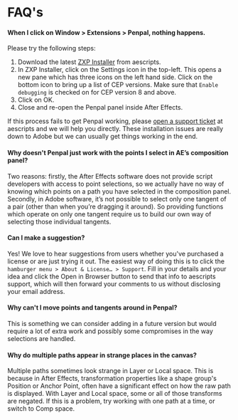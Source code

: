 # FAQ's

#### When I click on Window > Extensions > Penpal, nothing happens.

Please try the following steps:

1. Download the latest [ZXP Installer](https://aescripts.com/learn/zxp-installer/) from aescripts.
2. In ZXP Installer, click on the Settings icon in the top-left. This opens a new pane which has three icons on the left hand side. Click on the bottom icon to bring up a list of CEP versions. Make sure that `Enable debugging` is checked on for CEP version 8 and above.
3. Click on OK.
4. Close and re-open the Penpal panel inside After Effects.

If this process fails to get Penpal working, please [open a support ticket](https://aescripts.com/contact/) at aescripts and we will help you directly. These installation issues are really down to Adobe but we can usually get things working in the end.

#### Why doesn't Penpal just work with the points I select in AE’s composition panel?

Two reasons: firstly, the After Effects software does not provide script developers with access to point selections, so we actually have no way of knowing which points on a path you have selected in the composition panel. Secondly, in Adobe software, it’s not possible to select only one tangent of a pair (other than when you’re dragging it around). So providing functions which operate on only one tangent require us to build our own way of selecting those individual tangents.

#### Can I make a suggestion?

Yes! We love to hear suggestions from users whether you've purchased a license or are just trying it out. The easiest way of doing this is to click the `hamburger menu > About & License… > Support`. Fill in your details and your idea and click the Open in Browser button to send that info to aescripts support, which will then forward your comments to us without disclosing your email address.

#### Why can't I move points and tangents around in Penpal?

This is something we can consider adding in a future version but would require a lot of extra work and possibly some compromises in the way selections are handled.

#### Why do multiple paths appear in strange places in the canvas?

Multiple paths sometimes look strange in Layer or Local space. This is because in After Effects, transformation properties like a shape group's Position or Anchor Point, often have a significant effect on how the raw path is displayed. With Layer and Local space, some or all of those transforms are negated. If this is a problem, try working with one path at a time, or switch to Comp space.

